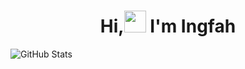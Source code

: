 <h1 align="center">Hi,<img src="https://media.giphy.com/media/hvRJCLFzcasrR4ia7z/giphy.gif" width="35"> I'm Ingfah</h1>

![GitHub Stats](https://github-readme-stats.vercel.app/api?username=OX-TOPIS&theme=radical&show_icons=true&text_color=ffffff)
